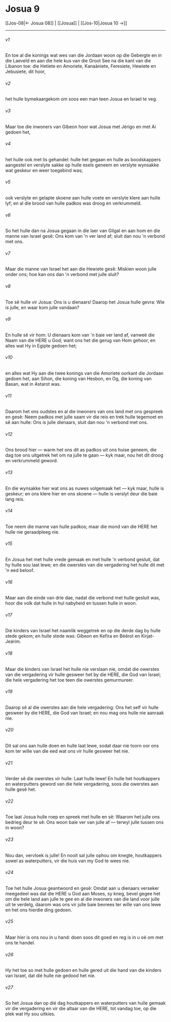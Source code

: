 # Josua 9

[[Jos-08|← Josua 08]] | [[Josua]] | [[Jos-10|Josua 10 →]]
***

###### v1
En toe al die konings wat wes van die Jordaan woon op die Gebergte en in die Laeveld en aan die hele kus van die Groot See na die kant van die Líbanon toe: die Hetiete en Amoriete, Kanaäniete, Feresiete, Hewiete en Jebusiete, dit hoor, 
###### v2
het hulle bymekaargekom om soos een man teen Josua en Israel te veg. 
###### v3
Maar toe die inwoners van Gíbeon hoor wat Josua met Jérigo en met Ai gedoen het, 
###### v4
het hulle ook met lis gehandel: hulle het gegaan en hulle as boodskappers aangestel en verslyte sakke op hulle esels geneem en verslyte wynsakke wat geskeur en weer toegebind was; 
###### v5
ook verslyte en gelapte skoene aan hulle voete en verslyte klere aan hulle lyf; en al die brood van hulle padkos was droog en verkrummeld. 
###### v6
So het hulle dan na Josua gegaan in die laer van Gilgal en aan hom en die manne van Israel gesê: Ons kom van 'n ver land af; sluit dan nou 'n verbond met ons. 
###### v7
Maar die manne van Israel het aan die Hewiete gesê: Miskien woon julle onder ons; hoe kan ons dan 'n verbond met julle sluit? 
###### v8
Toe sê hulle vir Josua: Ons is u dienaars! Daarop het Josua hulle gevra: Wie is julle, en waar kom julle vandaan? 
###### v9
En hulle sê vir hom: U dienaars kom van 'n baie ver land af, vanweë die Naam van die HERE u God; want ons het die gerug van Hom gehoor, en alles wat Hy in Egipte gedoen het; 
###### v10
en alles wat Hy aan die twee konings van die Amoriete oorkant die Jordaan gedoen het, aan Sihon, die koning van Hesbon, en Og, die koning van Basan, wat in Astarot was. 
###### v11
Daarom het ons oudstes en al die inwoners van ons land met ons gespreek en gesê: Neem padkos met julle saam vir die reis en trek hulle tegemoet en sê aan hulle: Ons is julle dienaars, sluit dan nou 'n verbond met ons. 
###### v12
Ons brood hier — warm het ons dit as padkos uit ons huise geneem, die dag toe ons uitgetrek het om na julle te gaan — kyk maar, nou het dit droog en verkrummeld geword. 
###### v13
En die wynsakke hier wat ons as nuwes volgemaak het — kyk maar, hulle is geskeur; en ons klere hier en ons skoene — hulle is verslyt deur die baie lang reis. 
###### v14
Toe neem die manne van hulle padkos; maar die mond van die HERE het hulle nie geraadpleeg nie. 
###### v15
En Josua het met hulle vrede gemaak en met hulle 'n verbond gesluit, dat hy hulle sou laat lewe; en die owerstes van die vergadering het hulle dit met 'n eed beloof. 
###### v16
Maar aan die einde van drie dae, nadat die verbond met hulle gesluit was, hoor die volk dat hulle in hul nabyheid en tussen hulle in woon. 
###### v17
Die kinders van Israel het naamlik weggetrek en op die derde dag by hulle stede gekom; en hulle stede was: Gíbeon en Kefíra en Béërot en Kirjat-Jeárim. 
###### v18
Maar die kinders van Israel het hulle nie verslaan nie, omdat die owerstes van die vergadering vir hulle gesweer het by die HERE, die God van Israel; die hele vergadering het toe teen die owerstes gemurmureer. 
###### v19
Daarop sê al die owerstes aan die hele vergadering: Ons het self vir hulle gesweer by die HERE, die God van Israel; en nou mag ons hulle nie aanraak nie. 
###### v20
Dit sal ons aan hulle doen en hulle laat lewe, sodat daar nie toorn oor ons kom ter wille van die eed wat ons vir hulle gesweer het nie. 
###### v21
Verder sê die owerstes vir hulle: Laat hulle lewe! En hulle het houtkappers en waterputters geword van die hele vergadering, soos die owerstes aan hulle gesê het. 
###### v22
Toe laat Josua hulle roep en spreek met hulle en sê: Waarom het julle ons bedrieg deur te sê: Ons woon baie ver van julle af — terwyl julle tussen ons in woon? 
###### v23
Nou dan, vervloek is julle! En nooit sal julle ophou om knegte, houtkappers sowel as waterputters, vir die huis van my God te wees nie. 
###### v24
Toe het hulle Josua geantwoord en gesê: Omdat aan u dienaars verseker meegedeel was dat die HERE u God aan Moses, sy kneg, bevel gegee het om die hele land aan julle te gee en al die inwoners van die land voor julle uit te verdelg, daarom was ons vir julle baie bevrees ter wille van ons lewe en het ons hierdie ding gedoen. 
###### v25
Maar hier is ons nou in u hand: doen soos dit goed en reg is in u oë om met ons te handel. 
###### v26
Hy het toe so met hulle gedoen en hulle gered uit die hand van die kinders van Israel, dat dié hulle nie gedood het nie. 
###### v27
So het Josua dan op dié dag houtkappers en waterputters van hulle gemaak vir die vergadering en vir die altaar van die HERE, tot vandag toe, op die plek wat Hy sou uitkies. 
